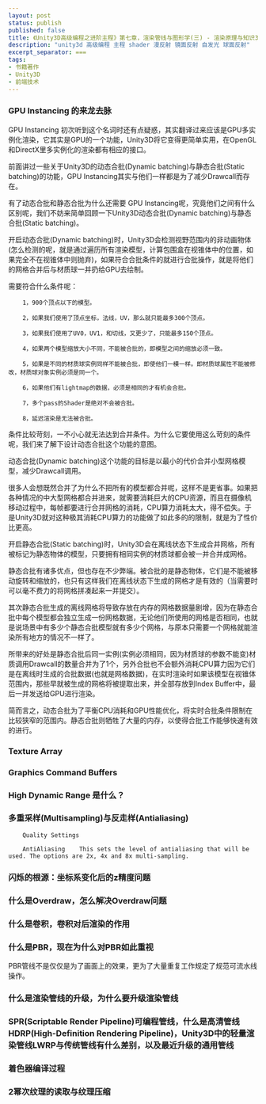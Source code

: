 ```yaml
---
layout: post
status: publish
published: false
title: 《Unity3D高级编程之进阶主程》第七章，渲染管线与图形学(三) - 渲染原理与知识3
description: "unity3d 高级编程 主程 shader 漫反射 镜面反射 自发光 球面反射"
excerpt_separator: ===
tags:
- 书籍著作
- Unity3D
- 前端技术
---
```


### GPU Instancing 的来龙去脉

GPU Instancing 初次听到这个名词时还有点疑惑，其实翻译过来应该是GPU多实例化渲染，它其实是GPU的一个功能，Unity3D将它变得更简单实用，在OpenGL和DirectX里多实例化的渲染都有相应的接口。

前面讲过一些关于Unity3D的动态合批(Dynamic batching)与静态合批(Static batching)的功能，GPU Instancing其实与他们一样都是为了减少Drawcall而存在。

有了动态合批和静态合批为什么还需要 GPU Instancing呢，究竟他们之间有什么区别呢，我们不妨来简单回顾一下Unity3D动态合批(Dynamic batching)与静态合批(Static batching)。

开启动态合批(Dynamic batching)时，Unity3D会检测视野范围内的非动画物体(怎么检测的呢，就是通过遍历所有渲染模型，计算包围盒在视锥体中的位置，如果完全不在视锥体中则抛弃)，如果符合合批条件的就进行合批操作，就是将他们的网格合并后与材质球一并扔给GPU去绘制。

需要符合什么条件呢：

		1，900个顶点以下的模型。

		2，如果我们使用了顶点坐标，法线，UV，那么就只能最多300个顶点。

		3，如果我们使用了UV0，UV1，和切线，又更少了，只能最多150个顶点。

		4，如果两个模型缩放大小不同，不能被合批的，即模型之间的缩放必须一致。

		5，如果是不同的材质球实例同样不能被合批，即使他们一模一样。即材质球属性不能被修改，材质球对象实例必须是同一个。

		6，如果他们有lightmap的数据，必须是相同的才有机会合批。

		7，多个pass的Shader是绝对不会被合批。

		8，延迟渲染是无法被合批。

条件比较苛刻，一不小心就无法达到合并条件。为什么它要使用这么苛刻的条件呢，我们来了解下设计动态合批这个功能的意图。

动态合批(Dynamic batching)这个功能的目标是以最小的代价合并小型网格模型，减少Drawcall调用。

很多人会想既然合并了为什么不把所有的模型都合并呢，这样不是更省事。如果把各种情况的中大型网格都合并进来，就需要消耗巨大的CPU资源，而且在摄像机移动过程中，每帧都要进行合并网格的消耗，CPU算力消耗太大，得不偿失。于是Unity3D就对这种极其消耗CPU算力的功能做了如此多的的限制，就是为了性价比更高。

开启静态合批(Static batching)时，Unity3D会在离线状态下生成合并网格，所有被标记为静态物体的模型，只要拥有相同实例的材质球都会被一并合并成网格。

静态合批有诸多优点，但也存在不少弊端。被合批的是静态物体，它们是不能被移动旋转和缩放的，也只有这样我们在离线状态下生成的网格才是有效的（当需要时可以毫不费力的将网格拼凑起来一并提交）。

其次静态合批生成的离线网格将导致存放在内存的网格数据量剧增，因为在静态合批中每个模型都会独立生成一份网格数据，无论他们所使用的网格是否相同，也就是说场景中有多少个静态合批模型就有多少个网格，与原本只需要一个网格就能渲染所有地方的情况不一样了。

所带来的好处是静态合批后同一实例(实例必须相同，因为材质球的参数不能变)材质调用Drawcall的数量合并为了1个，另外合批也不会额外消耗CPU算力因为它们是在离线时生成的合批数据(也就是网格数据)，在实时渲染时如果该模型在视锥体范围内，那些早就被生成的网格将被提取出来，并全部存放到Index Buffer中，最后一并发送给GPU进行渲染。

简而言之，动态合批为了平衡CPU消耗和GPU性能优化，将实时合批条件限制在比较狭窄的范围内。静态合批则牺牲了大量的内存，以使得合批工作能够快速有效的进行。

### Texture Array

### Graphics Command Buffers

### High Dynamic Range 是什么？

### 多重采样(Multisampling)与反走样(Antialiasing)

		Quality Settings
		
		AntiAliasing	This sets the level of antialiasing that will be used. The options are 2x, 4x and 8x multi-sampling.

### 闪烁的根源：坐标系变化后的z精度问题

### 什么是Overdraw，怎么解决Overdraw问题

### 什么是卷积，卷积对后渲染的作用

### 什么是PBR，现在为什么对PBR如此重视

PBR管线不是仅仅是为了画面上的效果，更为了大量重复工作规定了规范可流水线操作。

### 什么是渲染管线的升级，为什么要升级渲染管线

### SPR(Scriptable Render Pipeline)可编程管线，什么是高清管线HDRP(High-Definition Rendering Pipeline)，Unity3D中的轻量渲染管线LWRP与传统管线有什么差别，以及最近升级的通用管线

### 着色器编译过程

### 2幂次纹理的读取与纹理压缩

<!-- ### 为什么要用CG来写Shader而不是其他的 -->

